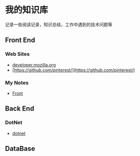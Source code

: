 
# 我的知识库
记录一些阅读记录，知识总结，工作中遇到的技术问题等


## Front End
### Web Sites
-   [developer.mozilla.org](https://developer.mozilla.org/en-US/)
-   [https://github.com/pinterest/](https://github.com/pinterest/)
### My Notes
-   [Front](./Front/index.md)

## Back End
### DotNet
-   [dotnet](./Back/dotnet.md)

## DataBase